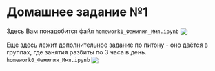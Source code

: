 # Домашнее задание №1
Здесь Вам понадобится файл `homework1_Фамилия_Имя.ipynb` [<img src="https://colab.research.google.com/assets/colab-badge.svg" align="center">](https://colab.research.google.com/github/hocop/sberbank_madmo/blob/master/day_1/homework/homework1_Фамилия_Имя.ipynb)

Еще здесь лежит дополнительное задание по питону - оно даётся в группах, где занятия разбиты по 3 часа в день.  
`homework0_Фамилия_Имя.ipynb` [<img src="https://colab.research.google.com/assets/colab-badge.svg" align="center">](https://colab.research.google.com/github/hocop/sberbank_madmo/blob/master/day_1/homework/homework0_Фамилия_Имя.ipynb)
